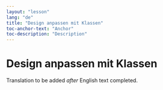 ```yaml
---
layout: "lesson"
lang: "de"
title: "Design anpassen mit Klassen"
toc-anchor-text: "Anchor"
toc-description: "Description"
---
```


# Design anpassen mit Klassen

Translation to be added _after_ English text completed.
